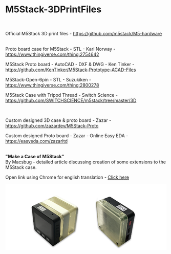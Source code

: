 # M5Stack-3DPrintFiles
<br />

Official M5Stack 3D print files  -  https://github.com/m5stack/M5-hardware  
<br />

Proto board case for M5Stack  -  STL  -  Karl Norway  -   https://www.thingiverse.com/thing:2754642
<br />

M5Stack Proto board  -  AutoCAD  -  DXF & DWG -  Ken Tinker  -  https://github.com/KenTinker/M5Stack-Prototype-ACAD-Files
<br />

M5Stack-Open-6pin  -  STL  -  Suzukiken  -  https://www.thingiverse.com/thing:2800278
<br />

M5Stack Case with Tripod Thread  -  Switch Science  -  https://github.com/SWITCHSCIENCE/m5stack/tree/master/3D

<br />

Custom designed 3D case & proto board  -  Zazar  -  https://github.com/zazardev/M5Stack-Proto  

Custom designed Proto board  - Zazar  -  Online Easy EDA  -  https://easyeda.com/zazarltd
<br />
<br />

**"Make a Case of M5Stack"** <br />
By Macsbug - detailed article discussing creation of some extensions to the M5Stack case. <br />

Open link using Chrome for english translation   -   [Click here](https://macsbug.wordpress.com/2018/03/09/make-a-case-of-m5stack/)

![](M5Stack-3DCase-Photo.png?raw=true)
